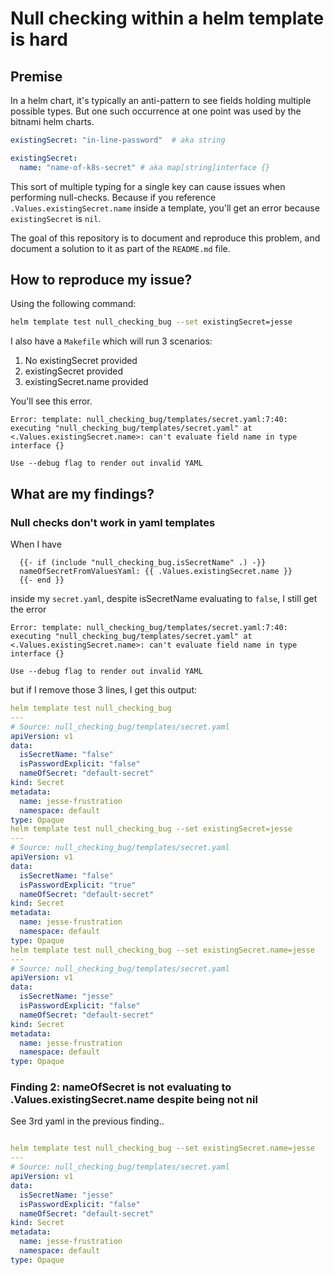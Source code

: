 # Null checking within a helm template is hard

## Premise

In a helm chart, it's typically an anti-pattern to see fields holding multiple possible types. But one such occurrence at one point was used by the bitnami helm charts.

```yaml
existingSecret: "in-line-password"  # aka string
```

```yaml
existingSecret:
  name: "name-of-k8s-secret" # aka map[string]interface {}
```

This sort of multiple typing for a single key can cause issues when performing null-checks. Because if you reference `.Values.existingSecret.name` inside a template, you'll get an error because `existingSecret` is `nil`.

The goal of this repository is to document and reproduce this problem, and document a solution to it as part of the `README.md` file.

## How to reproduce my issue?
Using the following command:

```bash
helm template test null_checking_bug --set existingSecret=jesse
```

I also have a `Makefile` which will run 3 scenarios:
1. No existingSecret provided
2. existingSecret provided
3. existingSecret.name provided



You'll see this error.

```
Error: template: null_checking_bug/templates/secret.yaml:7:40: executing "null_checking_bug/templates/secret.yaml" at <.Values.existingSecret.name>: can't evaluate field name in type interface {}

Use --debug flag to render out invalid YAML
```


## What are my findings?


### Null checks don't work in yaml templates

When I have
```gotmpl
  {{- if (include "null_checking_bug.isSecretName" .) -}}
  nameOfSecretFromValuesYaml: {{ .Values.existingSecret.name }}
  {{- end }}
```
inside my `secret.yaml`, despite isSecretName evaluating to `false`, I still get the error 

```
Error: template: null_checking_bug/templates/secret.yaml:7:40: executing "null_checking_bug/templates/secret.yaml" at <.Values.existingSecret.name>: can't evaluate field name in type interface {}

Use --debug flag to render out invalid YAML
```
but if I remove those 3 lines, I get this output:

```yaml
helm template test null_checking_bug
---
# Source: null_checking_bug/templates/secret.yaml
apiVersion: v1
data:
  isSecretName: "false"
  isPasswordExplicit: "false"
  nameOfSecret: "default-secret"
kind: Secret
metadata:
  name: jesse-frustration
  namespace: default
type: Opaque
helm template test null_checking_bug --set existingSecret=jesse
---
# Source: null_checking_bug/templates/secret.yaml
apiVersion: v1
data:
  isSecretName: "false"
  isPasswordExplicit: "true"
  nameOfSecret: "default-secret"
kind: Secret
metadata:
  name: jesse-frustration
  namespace: default
type: Opaque
helm template test null_checking_bug --set existingSecret.name=jesse
---
# Source: null_checking_bug/templates/secret.yaml
apiVersion: v1
data:
  isSecretName: "jesse"
  isPasswordExplicit: "false"
  nameOfSecret: "default-secret"
kind: Secret
metadata:
  name: jesse-frustration
  namespace: default
type: Opaque

```


### Finding 2: nameOfSecret is not evaluating to .Values.existingSecret.name despite being not nil

See 3rd yaml in the previous finding..
```yaml

helm template test null_checking_bug --set existingSecret.name=jesse
---
# Source: null_checking_bug/templates/secret.yaml
apiVersion: v1
data:
  isSecretName: "jesse"
  isPasswordExplicit: "false"
  nameOfSecret: "default-secret"
kind: Secret
metadata:
  name: jesse-frustration
  namespace: default
type: Opaque

```
